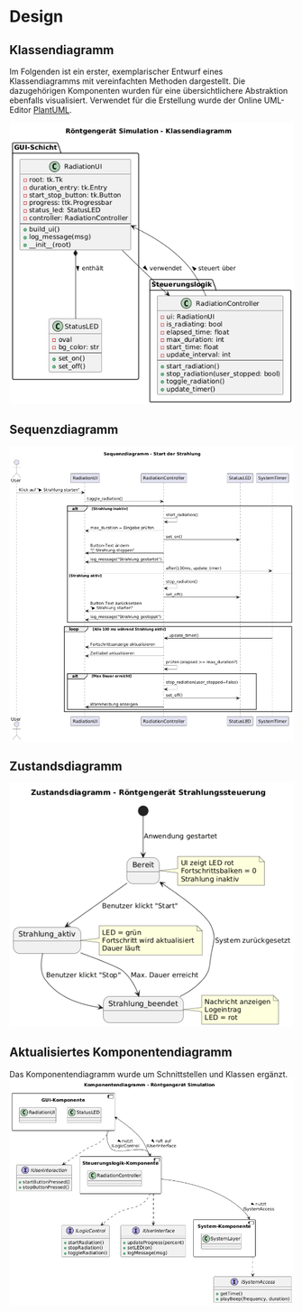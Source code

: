 # Design
## Klassendiagramm
Im Folgenden ist ein erster, exemplarischer Entwurf eines Klassendiagramms mit vereinfachten Methoden dargestellt. Die dazugehörigen Komponenten wurden für eine übersichtlichere Abstraktion ebenfalls visualisiert. Verwendet für die Erstellung wurde der Online UML-Editor [PlantUML](https://editor.plantuml.com/).

![Klassendiagramm](images/Klassendiagramm.png)

## Sequenzdiagramm
![Sequenzdiagramm](images/Sequenzdiagramm.png)

## Zustandsdiagramm
![Zustandsdiagramm](images/Zustandsdiagramm.png)

## Aktualisiertes Komponentendiagramm
Das Komponentendiagramm wurde um Schnittstellen und Klassen ergänzt.
![Komponentendiagramm](images/Komponentendiagramm.png)

